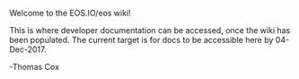 Welcome to the EOS.IO/eos wiki!

This is where developer documentation can be accessed, once the wiki has been populated. The current target is for docs to be accessible here by 04-Dec-2017. 

 -Thomas Cox